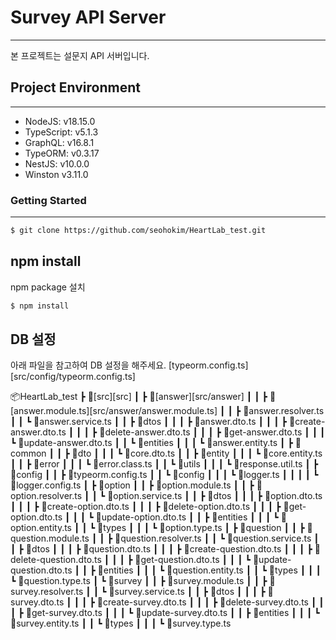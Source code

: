 # Survey API Server

---

본 프로젝트는 설문지 API 서버입니다.

## Project Environment

---

- NodeJS: v18.15.0
- TypeScript: v5.1.3
- GraphQL: v16.8.1
- TypeORM: v0.3.17
- NestJS: v10.0.0
- Winston v3.11.0

### Getting Started

---

```bash
$ git clone https://github.com/seohokim/HeartLab_test.git
```

## npm install

npm package 설치

```bash
$ npm install
```

## DB 설정

아래 파일을 참고하여 DB 설정을 해주세요.
[typeorm.config.ts][src/config/typeorm.config.ts]

📦HeartLab_test
┣ 📂[src][src]
┃ ┣ 📂[answer][src/answer]
┃ ┃ ┣ 📜[answer.module.ts][src/answer/answer.module.ts]
┃ ┃ ┣ 📜answer.resolver.ts
┃ ┃ ┗ 📜answer.service.ts
┃ ┃ ┣ 📂dtos
┃ ┃ ┃ ┣ 📜answer.dto.ts
┃ ┃ ┃ ┣ 📜create-answer.dto.ts
┃ ┃ ┃ ┣ 📜delete-answer.dto.ts
┃ ┃ ┃ ┣ 📜get-answer.dto.ts
┃ ┃ ┃ ┗ 📜update-answer.dto.ts
┃ ┃ ┗ 📂entities
┃ ┃ ┃ ┗ 📜answer.entity.ts
┃ ┣ 📂common
┃ ┃ ┣ 📂dto
┃ ┃ ┃ ┗ 📜core.dto.ts
┃ ┃ ┣ 📂entity
┃ ┃ ┃ ┗ 📜core.entity.ts
┃ ┃ ┣ 📂error
┃ ┃ ┃ ┗ 📜error.class.ts
┃ ┃ ┗ 📂utils
┃ ┃ ┃ ┗ 📜response.util.ts
┃ ┣ 📂config
┃ ┃ ┣ 📜typeorm.config.ts
┃ ┃ ┗ 📂config
┃ ┃ ┃ ┗ 📂logger.ts
┃ ┃ ┃ ┃ ┗ 📜logger.config.ts
┃ ┣ 📂option
┃ ┃ ┣ 📜option.module.ts
┃ ┃ ┣ 📜option.resolver.ts
┃ ┃ ┗ 📜option.service.ts
┃ ┃ ┣ 📂dtos
┃ ┃ ┃ ┣ 📜option.dto.ts
┃ ┃ ┃ ┣ 📜create-option.dto.ts
┃ ┃ ┃ ┣ 📜delete-option.dto.ts
┃ ┃ ┃ ┣ 📜get-option.dto.ts
┃ ┃ ┃ ┗ 📜update-option.dto.ts
┃ ┃ ┣ 📂entities
┃ ┃ ┃ ┗ 📜option.entity.ts
┃ ┃ ┗ 📂types
┃ ┃ ┃ ┗ 📜option.type.ts
┃ ┣ 📂question
┃ ┃ ┣ 📜question.module.ts
┃ ┃ ┣ 📜question.resolver.ts
┃ ┃ ┗ 📜question.service.ts
┃ ┃ ┣ 📂dtos
┃ ┃ ┃ ┣ 📜question.dto.ts
┃ ┃ ┃ ┣ 📜create-question.dto.ts
┃ ┃ ┃ ┣ 📜delete-question.dto.ts
┃ ┃ ┃ ┣ 📜get-question.dto.ts
┃ ┃ ┃ ┗ 📜update-question.dto.ts
┃ ┃ ┣ 📂entities
┃ ┃ ┃ ┗ 📜question.entity.ts
┃ ┃ ┗ 📂types
┃ ┃ ┃ ┗ 📜question.type.ts
┃ ┗ 📂survey
┃ ┃ ┣ 📜survey.module.ts
┃ ┃ ┣ 📜survey.resolver.ts
┃ ┃ ┗ 📜survey.service.ts
┃ ┃ ┣ 📂dtos
┃ ┃ ┃ ┣ 📜survey.dto.ts
┃ ┃ ┃ ┣ 📜create-survey.dto.ts
┃ ┃ ┃ ┣ 📜delete-survey.dto.ts
┃ ┃ ┃ ┣ 📜get-survey.dto.ts
┃ ┃ ┃ ┗ 📜update-survey.dto.ts
┃ ┃ ┣ 📂entities
┃ ┃ ┃ ┗ 📜survey.entity.ts
┃ ┃ ┗ 📂types
┃ ┃ ┃ ┗ 📜survey.type.ts
